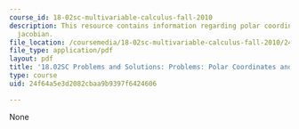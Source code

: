 ```yaml
---
course_id: 18-02sc-multivariable-calculus-fall-2010
description: This resource contains information regarding polar coordinates and the
  jacobian.
file_location: /coursemedia/18-02sc-multivariable-calculus-fall-2010/24f64a5e3d2082cbaa9b9397f6424606_MIT18_02SC_pb_54_comb.pdf
file_type: application/pdf
layout: pdf
title: '18.02SC Problems and Solutions: Problems: Polar Coordinates and the Jacobian'
type: course
uid: 24f64a5e3d2082cbaa9b9397f6424606

---
```

None